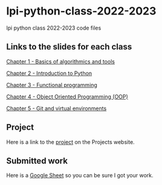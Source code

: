 # lpi-python-class-2022-2023
lpi python class 2022-2023 code files

## Links to the slides for each class

[Chapter 1 - Basics of algorithmics and tools](https://docs.google.com/presentation/d/1bbP6ZI3bCTK-geHQs6Zlk5R54EUiAbnqXQBo3ql1iaI/edit?usp=sharing)

[Chapter 2 - Introduction to Python](https://docs.google.com/presentation/d/14iSXNvN7gLmmb3LUnj7Tuw4yaX9pXO3WnXs4F-gJDNM/edit?usp=sharing)

[Chapter 3 - Functional programming](https://docs.google.com/presentation/d/1d8PTkPP-CGAuvDpq7yRWksNgwgMiMein-bXwCB88AFc/edit?usp=sharing)

[Chapter 4 - Object Oriented Programming (OOP)](https://docs.google.com/presentation/d/1O3KVKMZ0eS2fWOyEFbYFlt8xB3jNdRkekCXfSn92NEo/edit?usp=sharing)

[Chapter 5 - Git and virtual environments](https://docs.google.com/presentation/d/1o9wZmbMprPsfddZie1ncsbtugquiM6YJrmX-NH_6lhM/edit?usp=sharing)

## Project

Here is a link to the [project](https://projects.learningplanetinstitute.org/projects/lpi-python-class-2022-2023/summary) on the Projects website.

## Submitted work

Here is a [Google Sheet](https://docs.google.com/spreadsheets/d/1G3uX6l0ETOwbFubC-dIhQ46TB01RKJU5mZtHD8HmBjY/edit?usp=sharing) so you can be sure I got your work.